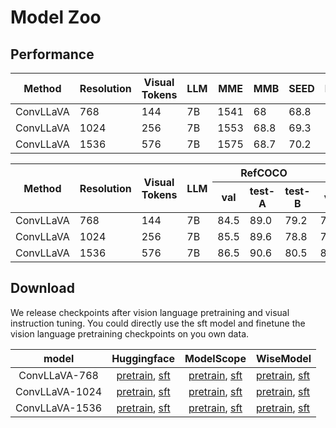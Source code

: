 # Model Zoo

## Performance

<table class="tg"><thead>
  <tr>
    <th class="tg-nrix">Method</th>
    <th class="tg-nrix">Resolution</th>
    <th class="tg-nrix">Visual Tokens</th>
    <th class="tg-nrix">LLM</th>
    <th class="tg-nrix">MME</th>
    <th class="tg-nrix">MMB</th>
    <th class="tg-nrix">SEED</th>
    <th class="tg-nrix">RealWorldQA</th>
    <th class="tg-nrix">MMMU</th>
    <th class="tg-nrix">MMVet</th>
    <th class="tg-nrix">Text</th>
    <th class="tg-nrix">Doc</th>
    <th class="tg-nrix">POPE</th>
  </tr></thead>
<tbody>
  <tr>
    <td class="tg-nrix">ConvLLaVA</td>
    <td class="tg-nrix">768</td>
    <td class="tg-nrix">144</td>
    <td class="tg-nrix">7B</td>
    <td class="tg-nrix">1541</td>
    <td class="tg-nrix">68</td>
    <td class="tg-nrix">68.8</td>
    <td class="tg-nrix">55.9</td>
    <td class="tg-nrix">36.3</td>
    <td class="tg-nrix">44.8</td>
    <td class="tg-nrix">59.1</td>
    <td class="tg-nrix">44.8</td>
    <td class="tg-nrix">87.3</td>
  </tr>
  <tr>
    <td class="tg-nrix">ConvLLaVA</td>
    <td class="tg-nrix">1024</td>
    <td class="tg-nrix">256</td>
    <td class="tg-nrix">7B</td>
    <td class="tg-nrix">1553</td>
    <td class="tg-nrix">68.8</td>
    <td class="tg-nrix">69.3</td>
    <td class="tg-nrix">58.8</td>
    <td class="tg-nrix">35.1</td>
    <td class="tg-nrix">44.4</td>
    <td class="tg-nrix">62.5</td>
    <td class="tg-nrix">48.5</td>
    <td class="tg-nrix">87.7</td>
  </tr>
  <tr>
    <td class="tg-nrix">ConvLLaVA</td>
    <td class="tg-nrix">1536</td>
    <td class="tg-nrix">576</td>
    <td class="tg-nrix">7B</td>
    <td class="tg-nrix">1575</td>
    <td class="tg-nrix">68.7</td>
    <td class="tg-nrix">70.2</td>
    <td class="tg-nrix">59.9</td>
    <td class="tg-nrix">35.8</td>
    <td class="tg-nrix">45.9</td>
    <td class="tg-nrix">65.8</td>
    <td class="tg-nrix">59</td>
    <td class="tg-nrix">87.3</td>
  </tr>
</tbody></table>

<table class="tg"><thead>
  <tr>
    <th class="tg-nrix" rowspan="2">Method</th>
    <th class="tg-nrix" rowspan="2">Resolution</th>
    <th class="tg-nrix" rowspan="2">Visual Tokens</th>
    <th class="tg-nrix" rowspan="2">LLM</th>
    <th class="tg-nrix" colspan="3">RefCOCO</th>
    <th class="tg-nrix" colspan="3">RefCOCO+</th>
    <th class="tg-nrix" colspan="2">RefCOCOg</th>
    <th class="tg-nrix" rowspan="2">Avg</th>
  </tr>
  <tr>
    <th class="tg-nrix">val</th>
    <th class="tg-nrix">test-A</th>
    <th class="tg-nrix">test-B</th>
    <th class="tg-nrix">val</th>
    <th class="tg-nrix">test-A</th>
    <th class="tg-nrix">test-B</th>
    <th class="tg-nrix">val</th>
    <th class="tg-nrix">test</th>
  </tr></thead>
<tbody>
  <tr>
    <td class="tg-nrix">ConvLLaVA</td>
    <td class="tg-nrix">768</td>
    <td class="tg-nrix">144</td>
    <td class="tg-nrix">7B</td>
    <td class="tg-nrix">84.5</td>
    <td class="tg-nrix">89.0</td>
    <td class="tg-nrix">79.2</td>
    <td class="tg-nrix">77.7</td>
    <td class="tg-nrix">84.9</td>
    <td class="tg-nrix">69.7</td>
    <td class="tg-nrix">79.8</td>
    <td class="tg-nrix">79.7</td>
    <td class="tg-nrix">80.6</td>
  </tr>
  <tr>
    <td class="tg-nrix">ConvLLaVA</td>
    <td class="tg-nrix">1024</td>
    <td class="tg-nrix">256</td>
    <td class="tg-nrix">7B</td>
    <td class="tg-nrix">85.5</td>
    <td class="tg-nrix">89.6</td>
    <td class="tg-nrix">78.8</td>
    <td class="tg-nrix">79.3</td>
    <td class="tg-nrix">86.1</td>
    <td class="tg-nrix">70.3</td>
    <td class="tg-nrix">80.6</td>
    <td class="tg-nrix">81.2</td>
    <td class="tg-nrix">81.4</td>
  </tr>
  <tr>
    <td class="tg-nrix">ConvLLaVA</td>
    <td class="tg-nrix">1536</td>
    <td class="tg-nrix">576</td>
    <td class="tg-nrix">7B</td>
    <td class="tg-nrix">86.5</td>
    <td class="tg-nrix">90.6</td>
    <td class="tg-nrix">80.5</td>
    <td class="tg-nrix">80.0</td>
    <td class="tg-nrix">86.8</td>
    <td class="tg-nrix">71.5</td>
    <td class="tg-nrix">82.0</td>
    <td class="tg-nrix">82.4</td>
    <td class="tg-nrix">82.3</td>
  </tr>
</tbody></table>

## Download

We release checkpoints after vision language pretraining and visual instruction tuning. You could directly use the sft model and finetune the vision language pretraining checkpoints on you own data.

|     model      |                                  Huggingface                                  |                                                                          ModelScope                                                                          | WiseModel                                                                             |
| :------------: | :---------------------------------------------------------------------------: | :----------------------------------------------------------------------------------------------------------------------------------------------------------: | ------------------------------------------------------------------------------------- |
| ConvLLaVA-768  | [pretrain](https://huggingface.co/ConvLLaVA/ConvLLaVA-pretrain-768), [sft](https://huggingface.co/ConvLLaVA/ConvLLaVA-sft-768)  |  [pretrain](https://modelscope.cn/models/ConvLLaVA/ConvLLaVA-pretrain-768/summary), [sft](https://modelscope.cn/models/ConvLLaVA/ConvLLaVA-sft-768/summary)  | [pretrain](https://wisemodel.cn/models/ConvLLaVA/ConvLLaVA-pretrain-768/intro), [sft](https://wisemodel.cn/models/ConvLLaVA/ConvLLaVA-sft-768/intro) |
| ConvLLaVA-1024 | [pretrain](https://huggingface.co/ConvLLaVA/ConvLLaVA-pretrain-1024), [sft](https://huggingface.co/ConvLLaVA/ConvLLaVA-sft-1024) | [pretrain](https://modelscope.cn/models/ConvLLaVA/ConvLLaVA-pretrain-1024/summary), [sft](https://modelscope.cn/models/ConvLLaVA/ConvLLaVA-sft-1024/summary) | [pretrain](https://wisemodel.cn/models/ConvLLaVA/ConvLLaVA-pretrain-1024/intro), [sft](https://wisemodel.cn/models/ConvLLaVA/ConvLLaVA-sft-1024/intro) |
| ConvLLaVA-1536 | [pretrain](https://huggingface.co/ConvLLaVA/ConvLLaVA-pretrain-1536), [sft](https://huggingface.co/ConvLLaVA/ConvLLaVA-sft-1536) | [pretrain](https://modelscope.cn/models/ConvLLaVA/ConvLLaVA-pretrain-1536/summary), [sft](https://modelscope.cn/models/ConvLLaVA/ConvLLaVA-sft-1536/summary) | [pretrain](https://wisemodel.cn/models/ConvLLaVA/ConvLLaVA-pretrain-1536/intro), [sft](https://wisemodel.cn/models/ConvLLaVA/ConvLLaVA-sft-1536/intro) |
